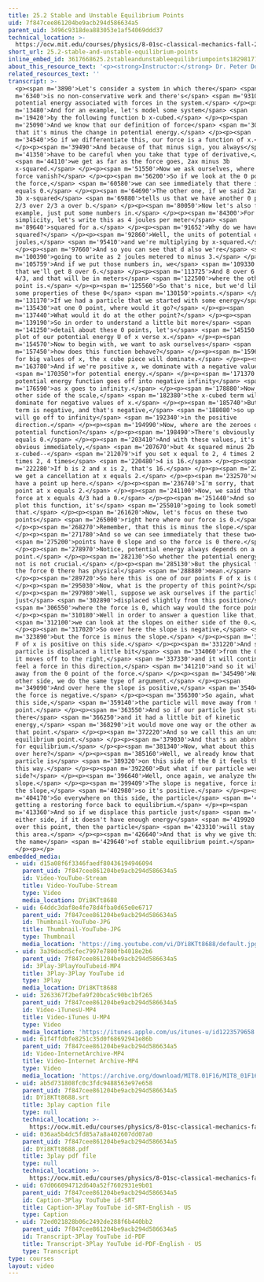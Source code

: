 ```yaml
---
title: 25.2 Stable and Unstable Equilibrium Points
uid: 7f847cee861204be9acb294d586634a5
parent_uid: 3496c9318dea883053e1af54069ddd37
technical_location: >-
  https://ocw.mit.edu/courses/physics/8-01sc-classical-mechanics-fall-2016/week-8-potential-energy-and-energy-conservation/25.2-stable-and-unstable-equilibrium-points/25.2-stable-and-unstable-equilibrium-points
short_url: 25.2-stable-and-unstable-equilibrium-points
inline_embed_id: 3617668625.2stableandunstableequilibriumpoints18298177
about_this_resource_text: '<p><strong>Instructor:</strong> Dr. Peter Dourmashkin</p>'
related_resources_text: ''
transcript: >-
  <p><span m='3890'>Let's consider a system in which there</span> <span
  m='6340'>is no non-conservative work and there's</span> <span m='9310'>a
  potential energy associated with forces in the system.</span> </p><p><span
  m='13480'>And for an example, let's model some system</span> <span
  m='19420'>by the following function b x-cubed.</span> </p><p><span
  m='25090'>And we know that our definition of force</span> <span m='30250'>is
  that it's minus the change in potential energy.</span> </p><p><span
  m='34540'>So if we differentiate this, our force is a function of x.</span>
  </p><p><span m='39490'>And because of that minus sign, you always</span> <span
  m='41350'>have to be careful when you take that type of derivative,</span>
  <span m='44110'>we get as far as the force goes, 2ax minus 3b
  x-squared.</span> </p><p><span m='51550'>Now we ask ourselves, where does this
  force vanish?</span> </p><p><span m='56200'>So if we look at the 0 points for
  the force,</span> <span m='60580'>we can see immediately that there is one x
  equals 0.</span> </p><p><span m='64690'>The other one, if we said 2ax equals a
  3b x-squared</span> <span m='69880'>tells us that we have another 0 point at
  2/3 over 2/3 a over b.</span> </p><p><span m='80050'>Now let's also for
  example, just put some numbers in.</span> </p><p><span m='84300'>For some
  simplicity, let's write this as 4 joules per meter</span> <span
  m='89640'>squared for a.</span> </p><p><span m='91652'>Why do we have meter
  squared?</span> </p><p><span m='92860'>Well, the units of potential energy are
  joules,</span> <span m='95410'>and we're multiplying by x-squared.</span>
  </p><p><span m='97660'>And so you can see that d also we're</span> <span
  m='100390'>going to write as 2 joules metered to minus 3.</span> </p><p><span
  m='105759'>And if we put those numbers in, we</span> <span m='109330'>can see
  that we'll get 8 over 6.</span> </p><p><span m='113725'>And 8 over 6 is just
  4/3, and that will be in meters</span> <span m='122500'>where the other 0
  point is.</span> </p><p><span m='125560'>So that's nice, but we'd like to do
  some properties of these 0</span> <span m='130150'>points.</span> </p><p><span
  m='131170'>If we had a particle that we started with some energy</span> <span
  m='135430'>at one 0 point, where would it go?</span> </p><p><span
  m='137440'>What would it do at the other point?</span> </p><p><span
  m='139190'>So in order to understand a little bit more</span> <span
  m='141250'>detail about these 0 points, let's</span> <span m='145150'>make a
  plot of our potential energy U of x verse x.</span> </p><p><span
  m='154570'>Now to begin with, we want to ask ourselves</span> <span
  m='157450'>how does this function behave?</span> </p><p><span m='159610'>And
  for big values of x, the x cube piece will dominate.</span> </p><p><span
  m='163780'>And if we're positive x, we dominate with a negative value</span>
  <span m='170350'>for potential energy.</span> </p><p><span m='171370'>So our
  potential energy function goes off into negative infinity</span> <span
  m='176590'>as x goes to infinity.</span> </p><p><span m='178880'>Now on the
  other side of the scale,</span> <span m='182380'>the x-cubed term will
  dominate for negative values of x.</span> </p><p><span m='185740'>But this
  term is negative, and that's negative,</span> <span m='188080'>so up here it
  will go off to infinity</span> <span m='192340'>in the positive
  direction.</span> </p><p><span m='194990'>Now, where are the zeroes of the
  potential function?</span> </p><p><span m='198490'>There's obviously one at x
  equals 0.</span> </p><p><span m='203410'>And with these values, it's not 100%
  obvious immediately,</span> <span m='207670'>but 4x squared minus 2b
  x-cubed--</span> <span m='212079'>if you set x equal to 2, 4 times 2 is 8, b 2
  times 2, 4 times</span> <span m='220480'>4 is 16.</span> </p><p><span
  m='222280'>If b is 2 and x is 2, that's 16.</span> </p><p><span m='225840'>So
  we get a cancellation at x equals 2.</span> </p><p><span m='232570'>And so we
  have a point up here.</span> </p><p><span m='236740'>I'm sorry, that's our 0
  point at x equals 2.</span> </p><p><span m='241100'>Now, we said that the
  force at x equals 4/3 had a 0.</span> </p><p><span m='251440'>And so if we
  plot this function, it's</span> <span m='255010'>going to look something like
  that.</span> </p><p><span m='261620'>Now, let's focus on these two
  points</span> <span m='265000'>right here where our force is 0.</span>
  </p><p><span m='268270'>Remember, that this is minus the slope.</span>
  </p><p><span m='271780'>And so we can see immediately that these two</span>
  <span m='275200'>points have 0 slope and so the force is 0 there.</span>
  </p><p><span m='278970'>Notice, potential energy always depends on a reference
  point.</span> </p><p><span m='282130'>So whether the potential energy is 0 or
  not is not crucial.</span> </p><p><span m='285130'>But the physical fact that
  the force 0 there has physical</span> <span m='288880'>mean.</span>
  </p><p><span m='289720'>So here this is one of our points F of x is 0.</span>
  </p><p><span m='295030'>Now, what is the property of this point?</span>
  </p><p><span m='297980'>Well, suppose we ask ourselves if the particle were
  just</span> <span m='302890'>displaced slightly from this position</span>
  <span m='306550'>where the force is 0, which way would the force point?</span>
  </p><p><span m='310180'>Well in order to answer a question like that,</span>
  <span m='312100'>we can look at the slopes on either side of the 0.</span>
  </p><p><span m='317020'>So over here the slope is negative,</span> <span
  m='323890'>but the force is minus the slope.</span> </p><p><span m='327230'>So
  F of x is positive on this side.</span> </p><p><span m='331220'>And so if a
  particle is displaced a little bit</span> <span m='334060'>from the 0 point,
  it moves off to the right,</span> <span m='337330'>and it will continue to
  feel a force in this direction,</span> <span m='341210'>and so it will move
  away from the 0 point of the force.</span> </p><p><span m='345490'>Now on the
  other side, we do the same type of argument.</span> </p><p><span
  m='349090'>And over here the slope is positive,</span> <span m='354040'>but
  the force is negative.</span> </p><p><span m='356300'>So again, what we see on
  this side,</span> <span m='359140'>the particle will move away from this 0
  point.</span> </p><p><span m='363550'>And so if our particle just started
  there</span> <span m='366250'>and it had a little bit of kinetic
  energy,</span> <span m='368290'>it would move one way or the other away from
  that point.</span> </p><p><span m='372220'>And so we call this an unstable
  equilibrium point.</span> </p><p><span m='379030'>And that's an abbreviation
  for equilibrium.</span> </p><p><span m='381340'>Now, what about this 0 point
  over here?</span> </p><p><span m='385160'>Well, we already know that if a
  particle is</span> <span m='389320'>on this side of the 0 it feels the force
  this way.</span> </p><p><span m='392260'>But what if our particle were on this
  side?</span> </p><p><span m='396640'>Well, once again, we analyze the
  slope.</span> </p><p><span m='399409'>The slope is negative, force is minus
  the slope,</span> <span m='402980'>so it's positive.</span> </p><p><span
  m='404170'>So everywhere on this side, the particle</span> <span m='408820'>is
  getting a restoring force back to equilibrium.</span> </p><p><span
  m='413360'>And so if we displace this particle just</span> <span m='415630'>on
  either side, if it doesn't have enough energy</span> <span m='419920'>to get
  over this point, then the particle</span> <span m='423310'>will stay around
  this area.</span> </p><p><span m='426640'>And that is why we give this point
  the name</span> <span m='429640'>of stable equilibrium point.</span>
  </p><p></p>
embedded_media:
  - uid: d15a08f6f3346faedf80436194946094
    parent_uid: 7f847cee861204be9acb294d586634a5
    id: Video-YouTube-Stream
    title: Video-YouTube-Stream
    type: Video
    media_location: DYi8KTt8688
  - uid: 64ddc3daf8e4fe78d4fba0d65e0e6717
    parent_uid: 7f847cee861204be9acb294d586634a5
    id: Thumbnail-YouTube-JPG
    title: Thumbnail-YouTube-JPG
    type: Thumbnail
    media_location: 'https://img.youtube.com/vi/DYi8KTt8688/default.jpg'
  - uid: 3a39dacd5cfec7997e7800fb4018e2b6
    parent_uid: 7f847cee861204be9acb294d586634a5
    id: 3Play-3PlayYouTubeid-MP4
    title: 3Play-3Play YouTube id
    type: 3Play
    media_location: DYi8KTt8688
  - uid: 3263367f2befa9f20bca5c90bc1bf265
    parent_uid: 7f847cee861204be9acb294d586634a5
    id: Video-iTunesU-MP4
    title: Video-iTunes U-MP4
    type: Video
    media_location: 'https://itunes.apple.com/us/itunes-u/id1223579658'
  - uid: 61f4ffdbfe8251c35d0f68692941e86b
    parent_uid: 7f847cee861204be9acb294d586634a5
    id: Video-InternetArchive-MP4
    title: Video-Internet Archive-MP4
    type: Video
    media_location: 'https://archive.org/download/MIT8.01F16/MIT8_01F16_L25v02_360p.mp4'
  - uid: ab5d731808fc0c3fdc9488563e97e658
    parent_uid: 7f847cee861204be9acb294d586634a5
    id: DYi8KTt8688.srt
    title: 3play caption file
    type: null
    technical_location: >-
      https://ocw.mit.edu/courses/physics/8-01sc-classical-mechanics-fall-2016/week-8-potential-energy-and-energy-conservation/25.2-stable-and-unstable-equilibrium-points/25.2-stable-and-unstable-equilibrium-points/DYi8KTt8688.srt
  - uid: 036aa5b4dc5fd85a7a8a402607dd07a0
    parent_uid: 7f847cee861204be9acb294d586634a5
    id: DYi8KTt8688.pdf
    title: 3play pdf file
    type: null
    technical_location: >-
      https://ocw.mit.edu/courses/physics/8-01sc-classical-mechanics-fall-2016/week-8-potential-energy-and-energy-conservation/25.2-stable-and-unstable-equilibrium-points/25.2-stable-and-unstable-equilibrium-points/DYi8KTt8688.pdf
  - uid: 67d066094712d640a52f7602931e9b01
    parent_uid: 7f847cee861204be9acb294d586634a5
    id: Caption-3Play YouTube id-SRT
    title: Caption-3Play YouTube id-SRT-English - US
    type: Caption
  - uid: 72ed021828b06c2492de288f6b440bb2
    parent_uid: 7f847cee861204be9acb294d586634a5
    id: Transcript-3Play YouTube id-PDF
    title: Transcript-3Play YouTube id-PDF-English - US
    type: Transcript
type: courses
layout: video
---
```


